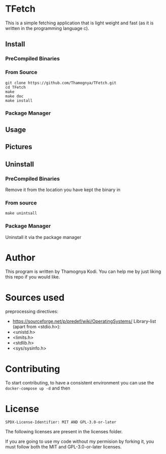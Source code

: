 # TFetch

This is a simple fetching application that is light weight and fast (as it is written in the programming language c).

## Install

### PreCompiled Binaries

### From Source

```console
git clone https://github.com/Thamognya/TFetch.git
cd TFetch
make
make doc
make install
```

### Package Manager


## Usage

## Pictures


## Uninstall

### PreCompiled Binaries

Remove it from the location you have kept the binary in

### From source

```console
make unintsall
```

### Package Manager

Uninstall it via the package manager

# Author

This program is written by Thamognya Kodi. You can help me by just liking this repo if you would like.

# Sources used 

preprocessing directives:
- https://sourceforge.net/p/predef/wiki/OperatingSystems/
Library-list (apart from <stdio.h>):
- <unistd.h>
- <limits.h>
- <stdlib.h>
- <sys/sysinfo.h>

# Contributing

To start contributing, to have a consistent environment you can use the `docker-compose up -d` and then 

# License

`SPDX-License-Identifier: MIT AND GPL-3.0-or-later`

The following licenses are present in the licenses folder.

If you are going to use my code without my permision by forking it, you must follow both the MIT and GPL-3.0-or-later licenses.
